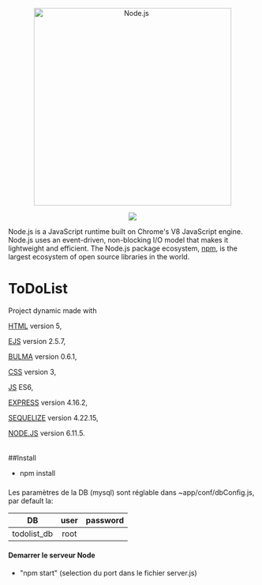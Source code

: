 <p align="center">
  <a href="https://nodejs.org/">
    <img alt="Node.js" src="https://nodejs.org/static/images/logo-light.svg" width="400"/>
  </a>
</p>
<p align="center">
  <a title="CII Best Practices" href="https://bestpractices.coreinfrastructure.org/projects/29"><img src="https://bestpractices.coreinfrastructure.org/projects/29/badge"></a>
</p>

Node.js is a JavaScript runtime built on Chrome's V8 JavaScript engine. Node.js
uses an event-driven, non-blocking I/O model that makes it lightweight and
efficient. The Node.js package ecosystem, [npm](https://docs.npmjs.com/), is the largest ecosystem of
open source libraries in the world.


# ToDoList

Project dynamic made with 

[HTML](https://www.w3schools.com/html/html5_intro.asp) version 5,

[EJS](http://ejs.co/) version 2.5.7,

[BULMA](https://bulma.io/documentation/components/breadcrumb/) version 0.6.1, 

[CSS](https://www.w3schools.com/css/css3_intro.asp) version 3,

[JS](https://www.javascript.com/learn/javascript/strings) ES6,

[EXPRESS](http://expressjs.com/fr/guide/routing.html) version 4.16.2,

[SEQUELIZE](http://expressjs.com/fr/guide/routing.html) version 4.22.15,

[NODE.JS](https://nodejs.org/docs/v6.11.5/api/) version 6.11.5.

######

##Install

- npm install

###

Les paramètres de la DB (mysql) sont réglable dans ~app/conf/dbConfig.js, par default la:

| DB            | user          | password  |
| ------------- |:-------------:| ---------:|
| todolist_db   | root          |           |

#### Demarrer le serveur Node

- "npm start" (selection du port dans le fichier server.js)




